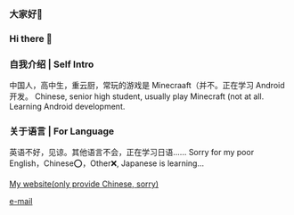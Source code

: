### 大家好👋
### Hi there 👋

### 自我介绍 | Self Intro
中国人，高中生，重云厨，常玩的游戏是 Minecraaft（并不。正在学习 Android 开发。
Chinese, senior high student, usually play Minecraft (not at all. Learning Android development.

### 关于语言 | For Language
英语不好，见谅。其他语言不会，正在学习日语......
Sorry for my poor English，Chinese⭕️，Other❌, Japanese is learning...

[My website(only provide Chinese, sorry)](https://www.h-sr.cn)

[e-mail](mailto:haosiru@h-sr.cn)
